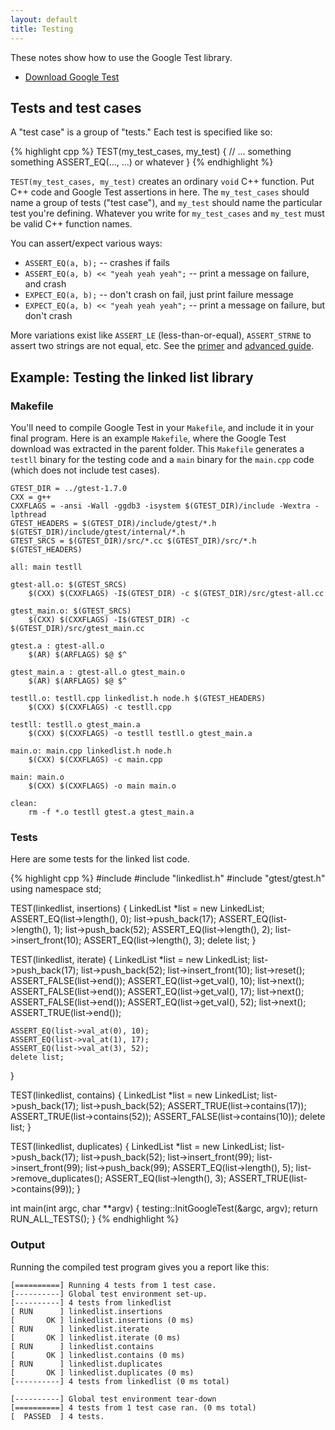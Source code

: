 ```yaml
---
layout: default
title: Testing
---
```


These notes show how to use the Google Test library.

- [Download Google Test](https://code.google.com/p/googletest/downloads/detail?name=gtest-1.7.0.zip&can=2&q=)

## Tests and test cases

A "test case" is a group of "tests." Each test is specified like so:

{% highlight cpp %}
TEST(my_test_cases, my_test)
{
  // ... something something ASSERT_EQ(..., ...) or whatever
}
{% endhighlight %}

`TEST(my_test_cases, my_test)` creates an ordinary `void` C++ function. Put C++ code and Google Test assertions in here. The `my_test_cases` should name a group of tests ("test case"), and `my_test` should name the particular test you're defining. Whatever you write for `my_test_cases` and `my_test` must be valid C++ function names.

You can assert/expect various ways:

- `ASSERT_EQ(a, b);` -- crashes if fails
- `ASSERT_EQ(a, b) << "yeah yeah yeah";` -- print a message on failure, and crash
- `EXPECT_EQ(a, b);` -- don't crash on fail, just print failure message
- `EXPECT_EQ(a, b) << "yeah yeah yeah";` -- print a message on failure, but don't crash

More variations exist like `ASSERT_LE` (less-than-or-equal), `ASSERT_STRNE` to assert two strings are not equal, etc. See the [primer](https://code.google.com/p/googletest/wiki/V1_7_Primer) and [advanced guide](https://code.google.com/p/googletest/wiki/V1_7_AdvancedGuide).

## Example: Testing the linked list library

### Makefile

You'll need to compile Google Test in your `Makefile`, and include it in your final program. Here is an example `Makefile`, where the Google Test download was extracted in the parent folder. This `Makefile` generates a `testll` binary for the testing code and a `main` binary for the `main.cpp` code (which does not include test cases).

```
GTEST_DIR = ../gtest-1.7.0
CXX = g++
CXXFLAGS = -ansi -Wall -ggdb3 -isystem $(GTEST_DIR)/include -Wextra -lpthread
GTEST_HEADERS = $(GTEST_DIR)/include/gtest/*.h $(GTEST_DIR)/include/gtest/internal/*.h
GTEST_SRCS = $(GTEST_DIR)/src/*.cc $(GTEST_DIR)/src/*.h $(GTEST_HEADERS)

all: main testll

gtest-all.o: $(GTEST_SRCS)
	$(CXX) $(CXXFLAGS) -I$(GTEST_DIR) -c $(GTEST_DIR)/src/gtest-all.cc

gtest_main.o: $(GTEST_SRCS)
	$(CXX) $(CXXFLAGS) -I$(GTEST_DIR) -c $(GTEST_DIR)/src/gtest_main.cc

gtest.a : gtest-all.o
	$(AR) $(ARFLAGS) $@ $^

gtest_main.a : gtest-all.o gtest_main.o
	$(AR) $(ARFLAGS) $@ $^

testll.o: testll.cpp linkedlist.h node.h $(GTEST_HEADERS)
	$(CXX) $(CXXFLAGS) -c testll.cpp

testll: testll.o gtest_main.a
	$(CXX) $(CXXFLAGS) -o testll testll.o gtest_main.a

main.o: main.cpp linkedlist.h node.h
	$(CXX) $(CXXFLAGS) -c main.cpp

main: main.o
	$(CXX) $(CXXFLAGS) -o main main.o

clean:
	rm -f *.o testll gtest.a gtest_main.a
```

### Tests

Here are some tests for the linked list code.

{% highlight cpp %}
#include <iostream>
#include "linkedlist.h"
#include "gtest/gtest.h"
using namespace std;

TEST(linkedlist, insertions)
{
    LinkedList<int> *list = new LinkedList<int>;
    ASSERT_EQ(list->length(), 0);
    list->push_back(17);
    ASSERT_EQ(list->length(), 1);
    list->push_back(52);
    ASSERT_EQ(list->length(), 2);
    list->insert_front(10);
    ASSERT_EQ(list->length(), 3);
    delete list;
}

TEST(linkedlist, iterate)
{
    LinkedList<int> *list = new LinkedList<int>;
    list->push_back(17);
    list->push_back(52);
    list->insert_front(10);
    list->reset();
    ASSERT_FALSE(list->end());
    ASSERT_EQ(list->get_val(), 10);
    list->next();
    ASSERT_FALSE(list->end());
    ASSERT_EQ(list->get_val(), 17);
    list->next();
    ASSERT_FALSE(list->end());
    ASSERT_EQ(list->get_val(), 52);
    list->next();
    ASSERT_TRUE(list->end());

    ASSERT_EQ(list->val_at(0), 10);
    ASSERT_EQ(list->val_at(1), 17);
    ASSERT_EQ(list->val_at(3), 52);
    delete list;
}

TEST(linkedlist, contains)
{
    LinkedList<int> *list = new LinkedList<int>;
    list->push_back(17);
    list->push_back(52);
    ASSERT_TRUE(list->contains(17));
    ASSERT_TRUE(list->contains(52));
    ASSERT_FALSE(list->contains(10));
    delete list;
}

TEST(linkedlist, duplicates)
{
    LinkedList<int> *list = new LinkedList<int>;
    list->push_back(17);
    list->push_back(52);
    list->insert_front(99);
    list->insert_front(99);
    list->push_back(99);
    ASSERT_EQ(list->length(), 5);
    list->remove_duplicates();
    ASSERT_EQ(list->length(), 3);
    ASSERT_TRUE(list->contains(99));
}

int main(int argc, char **argv)
{
    testing::InitGoogleTest(&argc, argv);
    return RUN_ALL_TESTS();
}
{% endhighlight %}

### Output

Running the compiled test program gives you a report like this:

```
[==========] Running 4 tests from 1 test case.
[----------] Global test environment set-up.
[----------] 4 tests from linkedlist
[ RUN      ] linkedlist.insertions
[       OK ] linkedlist.insertions (0 ms)
[ RUN      ] linkedlist.iterate
[       OK ] linkedlist.iterate (0 ms)
[ RUN      ] linkedlist.contains
[       OK ] linkedlist.contains (0 ms)
[ RUN      ] linkedlist.duplicates
[       OK ] linkedlist.duplicates (0 ms)
[----------] 4 tests from linkedlist (0 ms total)

[----------] Global test environment tear-down
[==========] 4 tests from 1 test case ran. (0 ms total)
[  PASSED  ] 4 tests.
```
